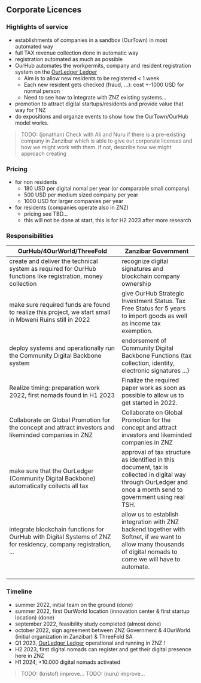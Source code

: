 

## Corporate Licences

### Highlights of service

- establishments of companies in a sandbox (OurTown) in most automated way
- full TAX revenue collection done in automatic way
- registration automated as much as possible
- OurHub automates the workpermits, company and resident registration system on the [OurLedger Ledger](/ourinternet/ourledger/ourledger.md)
    - Aim is to allow new residents to be registered < 1 week
    - Each new resident gets checked (fraud, ...): cost +-1000 USD for normal person
    - Need to see how to integrate with ZNZ existing systems...
- promotion to attract digital startups/residents and provide value that way for TNZ
- do expositions and organze events to show how the OurTown/OurHub model works.


> TODO: (jonathan) Check with Ali and Nuru if there is a pre-existing company in Zanzibar which is able to give out corporate licenses and how we might work with them. If not, describe how we might approach creating 

### Pricing

- for non residents
    - 180 USD per digital nomal per year (or comparable small company)
    - 500 USD per medium sized company per year
    - 1000 USD for larger companies per year
- for residents (companies operate also in ZNZ)
    - pricing see TBD... 
    - this will not be done at start, this is for H2 2023 after more research


### Responsibilities

| **OurHub/4OurWorld/ThreeFold**                                                                                 | **Zanzibar Government**                                                                                                                                          |
|----------------------------------------------------------------------------------------------------------------|------------------------------------------------------------------------------------------------------------------------------------------------------------------|
| create and deliver the technical system as required for OurHub functions like registration, money collection   | recognize digital signatures and blockchain company ownership                                                                                                    |
| make sure required funds are found to realize this project, we start small in Mbweni Ruins still in 2022       | give OurHub Strategic Investment Status. Tax Free Status for 5 years to import goods as well as income tax exemption.                                            |
| deploy systems and operationally run the Community Digital Backbone system                                     | endorsement of Community Digital Backbone Functions (tax collection, identity, electronic signatures ...)                                                        |
| Realize timing: preparation work 2022, first nomads found in H1 2023                                           | Finalize the required paper work as soon as possible to allow us to get started in 2022.                                                                         |
| Collaborate on Global Promotion for the concept and attract investors and likeminded companies in ZNZ          | Collaborate on Global Promotion for the concept and attract investors and likeminded companies in ZNZ                                                            |
| make sure that the OurLedger (Community Digital Backbone) automatically collects all tax                             | approval of tax structure as identified in this document, tax is collected in digital way through OurLedger and once a month send to government using real TSH.        |
| integrate blockchain functions for OurHub with Digital Systems of ZNZ for residency, company registration, ... | allow us to establish integration with ZNZ backend together with Softnet, if we want to allow many thousands of digital nomads to come we will have to automate. |
|                                                                                                                |                                                                                                                                                                  |
|                                                                                                                |                                                                                                                                                                  |
|                                                                                                                |                                                                                                                                                                  |



### Timeline

- summer 2022, initial team on the ground (done)
- summer 2022, first OurWorld location (innovation center & first startup location) (done)
- september 2022, feasibility study completed (almost done)
- october 2022, sign agreement between ZNZ Government & 4OurWorld (initial organization in Zanzibar) & ThreeFold SA
- Q1 2023, [OurLedger Ledger](/ourinternet/ourledger/ourledger.md) operational and running in ZNZ !
- H2 2023, first digital nomads can register and get their digital presence here in ZNZ
- H1 2024, +10.000 digital nomads activated


> TODO: (kristof) improve...
> TODO: (nuru) improve...